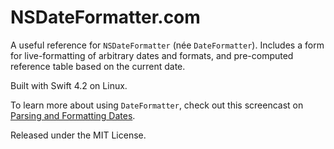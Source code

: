 # NSDateFormatter.com

A useful reference for `NSDateFormatter` (née `DateFormatter`). Includes a form for live-formatting of arbitrary dates and formats, and pre-computed reference table based on the current date.

Built with Swift 4.2 on Linux.

To learn more about using `DateFormatter`, check out this screencast on [Parsing and Formatting Dates](http://nsscreencast.com/episodes/99-parsing-and-formatting-dates).

Released under the MIT License.
